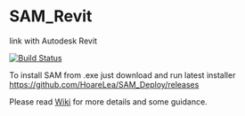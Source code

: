 # SAM_Revit
link with Autodesk Revit

[![Build Status](https://hldigitalinnovation.visualstudio.com/HLApps/_apis/build/status/SAM-deploy-SAM_Revit?branchName=master)](https://hldigitalinnovation.visualstudio.com/HLApps/_build/latest?definitionId=19&branchName=master)

To install SAM from .exe just download and run latest installer 
https://github.com/HoareLea/SAM_Deploy/releases

Please read [Wiki](https://github.com/HoareLea/SAM_Revit/wiki) for more details and some guidance. 
